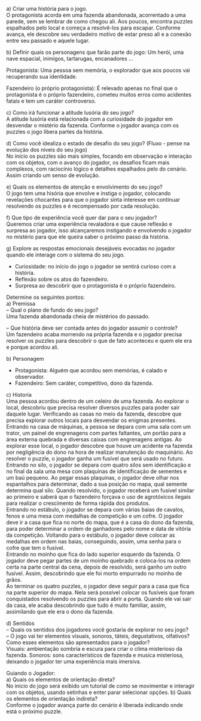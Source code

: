 a) Criar uma história para o jogo.<br>
O protagonista acorda em uma fazenda abandonada, acorrentado a uma parede, sem se lembrar de como chegou ali. Aos poucos, encontra puzzles espalhados pelo local e começa a resolvê-los para escapar. Conforme avança, ele descobre seu verdadeiro motivo de estar preso ali e a conexão entre seu passado e aquele lugar.

b) Definir quais os personagens que farão parte do jogo: Um herói, uma nave espacial,
inimigos, tartarugas, encanadores ...<br>

Protagonista: Uma pessoa sem memória, o explorador que aos poucos vai recuperando sua identidade.

Fazendeiro (o próprio protagonista): É relevado apenas no final que o protagonista é o próprio fazendeiro, cometeu muitos erros como acidentes fatais e tem um caráter controverso.

c) Como irá funcionar a atitude lusória do seu jogo?<br>
A atitude lusória está relacionada com a curiosidade do jogador em desvendar o mistério da fazenda. Conforme o jogador avança com os puzzles o jogo libera partes da história.

d) Como você idealiza o estado de desafio do seu jogo? (Fluxo - pense na evolução
dos níveis do seu jogo)<br>
No início os puzzles são mais simples, focando em observação e interação com os objetos, com o avanço do jogador, os desafios ficam mais complexos, com raciocínio lógico e detalhes espalhados pelo do cenário. Assim criando um senso de evolução.


e) Quais os elementos de atenção e envolvimento do seu jogo?<br>
O jogo tem uma hisória que envolve e instiga o jogador, colocando revelações chocantes para que o jogador sinta interesse em continuar resolvendo os puzzles e é recompensado por cada resolução.


f) Que tipo de experiência você quer dar para o seu jogador?<br>
Queremos criar uma experiência revaladora e que cause reflexão e surpresa ao jogador, isso alcançaremos instigando e envolvendo o jogador no mistério para que ele queira saber o próximo passo da história.

g) Explore as respostas emocionais desejáveis evocadas no jogador quando ele interage
com o sistema do seu jogo.<br>
- Curiosidade: no início do jogo o jogador se sentirá curioso com a história.
- Reflexão sobre os atos do fazendeiro.
- Surpresa ao descobrir que o protagonista é o próprio fazendeiro.

Determine os seguintes pontos:<br>
a) Premissa<br>
– Qual o plano de fundo do seu jogo?<br>
Uma fazenda abandonada cheia de mistérios do passado.

– Que história deve ser contada antes do jogador assumir o controle?<br>
Um fazendeiro acaba morrendo na própria fazenda e o jogador precisa resolver os puzzles para descobrir o que de fato aconteceu e quem ele era e porque acordou ali.


b) Personagem<br>
- Protagonista: Alguém que acordou sem memórias, é calado e observador.
- Fazendeiro: Sem caráter, competitivo, dono da fazenda.

c) Historia<br>
Uma pessoa acordou dentro de um celeiro de uma fazenda. Ao explorar o
local, descobriu que precisa resolver diversos puzzles para poder sair daquele lugar.
Verificando as casas no meio da fazenda, descobre que precisa explorar outros
locais para desvendar os enigmas presentes.<br>
Entrando na casa de máquinas, a pessoa se depara com uma sala com um trator,
um painel de engrenagens com partes faltantes, um portão para a área externa
quebrada e diversas caixas com engrenagens antigas. Ao explorar esse local, o
jogador descobre que houve um acidente na fazenda por negligência do dono na
hora de realizar manutenção do maquinário. Ao resolver o puzzle, o jogador ganha
um fusível que será usado no futuro.<br>
Entrando no silo, o jogador se depara com quatro silos sem identificação e no final
da sala uma mesa com plaquinas de identificação de sementes e um baú pequeno.
Ao pegar essas plaquinas, o jogador deve olhar nos espantalhos para determinar,
dado a sua posição no mapa, qual semente determina qual silo. Quando resolvido, o
jogador receberá um fusível similar ao primeiro e saberá que o fazendeiro forçava o
uso de agrotóxicos ilegais para realizar o crescimento de forma rápida dos produtos.<br>
Entrando no estábulo, o jogador se depara com várias baias de cavalos, fenos e uma
mesa com medalhas de competição e um cofre. O jogador deve ir a casa que fica no
norte do mapa, que é a casa do dono da fazenda, para poder determinar a ordem de
ganhadores pelo nome e data de vitória da competição. Voltando para o estábulo, o
jogador deve colocar as medalhas em ordem nas baias, conseguindo, assim, uma
senha para o cofre que tem o fusível.<br>
Entrando no moinho que fica do lado superior esquerdo da fazenda. O jogador deve
pegar partes de um moinho quebrado e coloca-los na ordem certa na parte central
da cena, depois de resolvido, será ganho um outro fusível. Assim, descobrindo que
ele foi morto empurrado no moinho de grãos.<br>
Ao terminar os quatro puzzles, o jogador deve seguir para a casa que fica na parte
superior do mapa. Nela será possível colocar os fusíveis que foram conquistados
resolvendo os puzzles para abrir a porta. Quando ele vai sair da casa, ele acaba
descobrindo que tudo é muito familiar, assim, assimilando que ele era o dono da
fazenda.<br>

d) Sentidos<br>
– Quais os sentidos dos jogadores você gostaria de explorar no seu jogo?<br>
– O jogo vai ter elementos visuais, sonoros, táteis, degustativos, olfativos?<br>
Como esses elementos são apresentados para o jogador?<br>
Visuais: ambientação sombria e escura para criar o clima misterioso da fazenda.
Sonoros: sons característicos de fazenda e musica misteriosa, deixando o jogador ter uma experiência mais imersiva.


Guiando o Jogador:<br>
a) Quais os elementos de orientação direta?<br>
No inicio do jogo será exibido um tutorial de como se movimentar e interagir com os objetos, usando setinhas e enter parar selecionar opções.
b) Quais os elementos de orientação indireta?<br>
Conforme o jogador avança parte do cenário é liberada indicando onde está o próximo puzzle.
